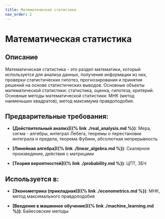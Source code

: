 ```yaml
---
title: Математическая статистика
nav_order: 2
---
```


# Математическая статистика


## Описание 
Математическая статистика - это раздел математики, который используется для анализа данных, получения информации из них, 
проверки статистических гипотез, прогнозирования и принятия решений на основе статистических выводов. 
Основные объекты математической статистики: статистика, оценка, гипотеза, критерий. 
Основные методы математической статистики: МНК (метод наименьших квадратов), метод максимума правдоподобия. 


## Предварительные требования:

- **[Действительный анализ]({% link ./real_analysis.md %})**: Мера, сигма - алгебры, интеграл Лебега, теоремы о перестановке интеграла и предела, 
теорема Фубини, абсолютная непрерывность


- **[Линейная алгебра]({% link ./linear_algebra.md %})**: Скалярное произведение, действия с матрицами


- **[Теория вероятностей]({% link ./probability.md %})**: ЦПТ, ЗБЧ



## Используется в:

- **[Эконометрика (прикладная)]({% link ./econometrics.md %})**: МНК, метод максимального правдоподобия


- **[Введение в машинное обучение]({% link ./machine_learning.md %})**: Байесовские методы

